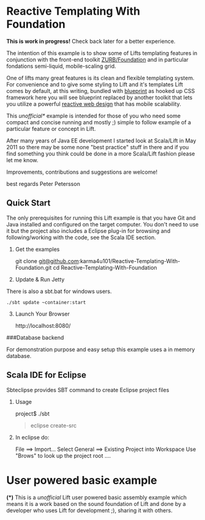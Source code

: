 Reactive Templating With Foundation 
===================================

**This is work in progress!** Check back later for a better experience. 

The intention of this example is to show some of Lifts templating features in conjunction with the front-end toolkit 
[ZURB/Foundation](http://foundation.zurb.com/) and in particular fondations semi-liquid, mobile-scaling grid.  

One of lifts many great features is its clean and flexible templating system. For convenience and to give some styling 
to Lift and it's templates Lift comes by default, at this writing, bundled with [blueprint](http://blueprintcss.org/) as hooked 
up CSS framework here you will see blueprint replaced by another toolkit that lets you utilize a powerful [reactive web design](http://www.google.com/search?client=ubuntu&channel=fs&q=scalability&ie=utf-8&oe=utf-8#sclient=psy-ab&hl=sv&client=ubuntu&hs=7bM&channel=fs&source=hp&q=reactive%20web%20design&pbx=1&oq=&aq=&aqi=&aql=&gs_sm=&gs_upl=&bav=on.2,or.r_gc.r_pw.,cf.osb&fp=1d39e901c42700bd&biw=1334&bih=833&pf=p&pdl=500) 
that has mobile scalability. 
  
  
This _unofficial*_ example is intended for those of you who need some compact and concise running and mostly ;) simple to follow example of a particular 
feature or concept in Lift.

After many years of Java EE development I started look at Scala/Lift in May 2011 so there may be some none "best practice" stuff in there 
and if you find something you think could be done in a more Scala/Lift fashion please let me know.

Improvements, contributions and suggestions are welcome!

best regards Peter Petersson 

Quick Start
-----------
The only prerequisites for running this Lift example is that you have Git and Java installed and configured on the target computer.
You don't need to use it but the project also includes a Eclipse plug-in for browsing and following/working with the code, see the Scala IDE section.   

1) Get the examples

	git clone git@github.com:karma4u101/Reactive-Templating-With-Foundation.git
	cd Reactive-Templating-With-Foundation

2) Update & Run Jetty

There is also a sbt.bat for windows users.

	./sbt update ~container:start

3) Launch Your Browser
	
	http://localhost:8080/

###Database backend

For demonstration purpose and easy setup this example uses a in memory database. 

Scala IDE for Eclipse
---------------------
Sbteclipse provides SBT command to create Eclipse project files

1) Usage

	project$ ./sbt
	> eclipse create-src

2) In eclipse do: 

	File ==> Import...
	Select General ==> Existing Project into Workspace 
	Use "Brows" to look up the project root ....

User powered basic example 
==========================
**(*)** This is a _unofficial_ Lift user powered basic assembly example which means it is a work based on the 
sound foundation of Lift and done by a developer who uses Lift for development ;), sharing it with others.